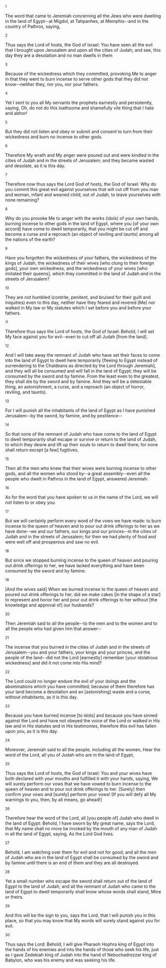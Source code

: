 <sup>1</sup> 

The word that came to Jeremiah concerning all the Jews who were dwelling in the land of Egypt--at Migdol, at Tahpanhes, at Memphis--and in the country of Pathros, saying, 

<sup>2</sup> 

Thus says the Lord of hosts, the God of Israel: You have seen all the evil that I brought upon Jerusalem and upon all the cities of Judah; and see, this day they are a desolation and no man dwells in them 

<sup>3</sup> 

Because of the wickedness which they committed, provoking Me to anger in that they went to burn incense to serve other gods that they did not know--neither they, nor you, nor your fathers. 

<sup>4</sup> 

Yet I sent to you all My servants the prophets earnestly and persistently, saying, Oh, do not do this loathsome and shamefully vile thing that I hate and abhor! 

<sup>5</sup> 

But they did not listen and obey or submit and consent to turn from their wickedness and burn no incense to other gods. 

<sup>6</sup> 

Therefore My wrath and My anger were poured out and were kindled in the cities of Judah and in the streets of Jerusalem; and they became wasted and desolate, as it is this day. 

<sup>7</sup> 

Therefore now thus says the Lord God of hosts, the God of Israel: Why do you commit this great evil against yourselves that will cut off from you man and woman, infant and weaned child, out of Judah, to leave yourselves with none remaining? 

<sup>8</sup> 

Why do you provoke Me to anger with the works (idols) of your own hands, burning incense to other gods in the land of Egypt, where you [of your own accord] have come to dwell temporarily, that you might be cut off and become a curse and a reproach (an object of reviling and taunts) among all the nations of the earth? 

<sup>9</sup> 

Have you forgotten the wickedness of your fathers, the wickedness of the kings of Judah, the wickedness of their wives [who clung to their foreign gods], your own wickedness, and the wickedness of your wives [who imitated their queens], which they committed in the land of Judah and in the streets of Jerusalem? 

<sup>10</sup> 

They are not humbled (contrite, penitent, and bruised for their guilt and iniquities) even to this day, neither have they feared and revered [Me] nor walked in My law or My statutes which I set before you and before your fathers. 

<sup>11</sup> 

Therefore thus says the Lord of hosts, the God of Israel: Behold, I will set My face against you for evil--even to cut off all Judah [from the land]. 

<sup>12</sup> 

And I will take away the remnant of Judah who have set their faces to come into the land of Egypt to dwell here temporarily [fleeing to Egypt instead of surrendering to the Chaldeans as directed by the Lord through Jeremiah], and they will all be consumed and will fall in the land of Egypt; they will be consumed by the sword and by famine. From the least even to the greatest, they shall die by the sword and by famine. And they will be a detestable thing, an astonishment, a curse, and a reproach (an object of horror, reviling, and taunts). 

<sup>13</sup> 

For I will punish all the inhabitants of the land of Egypt as I have punished Jerusalem--by the sword, by famine, and by pestilence-- 

<sup>14</sup> 

So that none of the remnant of Judah who have come to the land of Egypt to dwell temporarily shall escape or survive or return to the land of Judah, to which they desire and lift up their souls to return to dwell there; for none shall return except [a few] fugitives. 

<sup>15</sup> 

Then all the men who knew that their wives were burning incense to other gods, and all the women who stood by--a great assembly--even all the people who dwelt in Pathros in the land of Egypt, answered Jeremiah: 

<sup>16</sup> 

As for the word that you have spoken to us in the name of the Lord, we will not listen to or obey you. 

<sup>17</sup> 

But we will certainly perform every word of the vows we have made: to burn incense to the queen of heaven and to pour out drink offerings to her as we have done--we and our fathers, our kings and our princes--in the cities of Judah and in the streets of Jerusalem; for then we had plenty of food and were well off and prosperous and saw no evil. 

<sup>18</sup> 

But since we stopped burning incense to the queen of heaven and pouring out drink offerings to her, we have lacked everything and have been consumed by the sword and by famine. 

<sup>19</sup> 

[And the wives said] When we burned incense to the queen of heaven and poured out drink offerings to her, did we make cakes [in the shape of a star] to represent and honor her and pour out drink offerings to her without [the knowledge and approval of] our husbands? 

<sup>20</sup> 

Then Jeremiah said to all the people--to the men and to the women and to all the people who had given him that answer-- 

<sup>21</sup> 

The incense that you burned in the cities of Judah and in the streets of Jerusalem--you and your fathers, your kings and your princes, and the people of the land--did not the Lord [earnestly] remember [your idolatrous wickedness] and did it not come into His mind? 

<sup>22</sup> 

The Lord could no longer endure the evil of your doings and the abominations which you have committed; because of them therefore has your land become a desolation and an [astonishing] waste and a curse, without inhabitants, as it is this day. 

<sup>23</sup> 

Because you have burned incense [to idols] and because you have sinned against the Lord and have not obeyed the voice of the Lord or walked in His law and in His statutes and in His testimonies, therefore this evil has fallen upon you, as it is this day. 

<sup>24</sup> 

Moreover, Jeremiah said to all the people, including all the women, Hear the word of the Lord, all you of Judah who are in the land of Egypt, 

<sup>25</sup> 

Thus says the Lord of hosts, the God of Israel: You and your wives have both declared with your mouths and fulfilled it with your hands, saying, We will surely perform our vows that we have vowed to burn incense to the queen of heaven and to pour out drink offerings to her. [Surely] then confirm your vows and [surely] perform your vows! [If you will defy all My warnings to you, then, by all means, go ahead!] 

<sup>26</sup> 

Therefore hear the word of the Lord, all [you people of] Judah who dwell in the land of Egypt: Behold, I have sworn by My great name, says the Lord, that My name shall no more be invoked by the mouth of any man of Judah in all the land of Egypt, saying, As the Lord God lives. 

<sup>27</sup> 

Behold, I am watching over them for evil and not for good; and all the men of Judah who are in the land of Egypt shall be consumed by the sword and by famine until there is an end of them and they are all destroyed. 

<sup>28</sup> 

Yet a small number who escape the sword shall return out of the land of Egypt to the land of Judah; and all the remnant of Judah who came to the land of Egypt to dwell temporarily shall know whose words shall stand, Mine or theirs. 

<sup>29</sup> 

And this will be the sign to you, says the Lord, that I will punish you in this place, so that you may know that My words will surely stand against you for evil. 

<sup>30</sup> 

Thus says the Lord: Behold, I will give Pharaoh Hophra king of Egypt into the hands of his enemies and into the hands of those who seek his life, just as I gave Zedekiah king of Judah into the hand of Nebuchadrezzar king of Babylon, who was his enemy and was seeking his life.